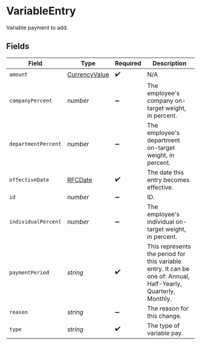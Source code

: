 # VariableEntry

Variable payment to add.


## Fields

| Field                                                                                                          | Type                                                                                                           | Required                                                                                                       | Description                                                                                                    |
| -------------------------------------------------------------------------------------------------------------- | -------------------------------------------------------------------------------------------------------------- | -------------------------------------------------------------------------------------------------------------- | -------------------------------------------------------------------------------------------------------------- |
| `amount`                                                                                                       | [CurrencyValue](../../models/shared/currencyvalue.md)                                                          | :heavy_check_mark:                                                                                             | N/A                                                                                                            |
| `companyPercent`                                                                                               | *number*                                                                                                       | :heavy_minus_sign:                                                                                             | The employee's company on-target weight, in percent.                                                           |
| `departmentPercent`                                                                                            | *number*                                                                                                       | :heavy_minus_sign:                                                                                             | The employee's department on-target weight, in percent.                                                        |
| `effectiveDate`                                                                                                | [RFCDate](../../types/rfcdate.md)                                                                              | :heavy_check_mark:                                                                                             | The date this entry becomes effective.                                                                         |
| `id`                                                                                                           | *number*                                                                                                       | :heavy_minus_sign:                                                                                             | ID.                                                                                                            |
| `individualPercent`                                                                                            | *number*                                                                                                       | :heavy_minus_sign:                                                                                             | The employee's individual on-target weight, in percent.                                                        |
| `paymentPeriod`                                                                                                | *string*                                                                                                       | :heavy_check_mark:                                                                                             | This represents the period for this variable entry. It can be one of: Annual, Half-Yearly, Quarterly, Monthly. |
| `reason`                                                                                                       | *string*                                                                                                       | :heavy_minus_sign:                                                                                             | The reason for this change.                                                                                    |
| `type`                                                                                                         | *string*                                                                                                       | :heavy_check_mark:                                                                                             | The type of variable pay.                                                                                      |